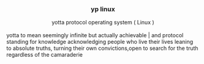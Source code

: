 ### **<div align=center> yp linux </div>**
<div align=center>yotta protocol operating system ( Linux )</div>
<br>
yotta to mean seemingly infinite but actually achievable | and protocol standing for knowledge
acknowledging people who live their lives leaning to absolute truths, turning their own convictions,open to search for the truth regardless of the camaraderie
